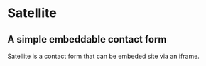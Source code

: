 # Satellite

## A simple embeddable contact form

Satellite is a contact form that can be embeded site via an iframe.
